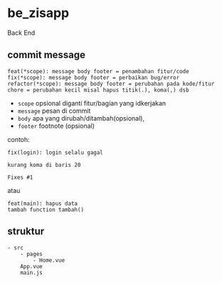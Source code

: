 # be_zisapp

Back End

## commit message

```
feat(*scope): message body footer = penambahan fitur/code
fix(*scope): message body footer = perbaikan bug/error
refactor(*scope): message body footer = perubahan pada kode/fitur
chore = perubahan kecil misal hapus titik(.), koma(,) dsb
```

-   `scope` opsional diganti fitur/bagian yang idkerjakan 
-   `message` pesan di commit 
-   `body` apa yang dirubah/ditambah(opsional), 
-   `footer` footnote (opsional)

  contoh:

  ```
  fix(login): login selalu gagal

  kurang koma di baris 20

  Fixes #1
  ```
  atau
  ```
  feat(main): hapus data
  tambah function tambah()
  ```

## struktur

```
- src
    - pages
        - Home.vue
    App.vue
    main.js

```
